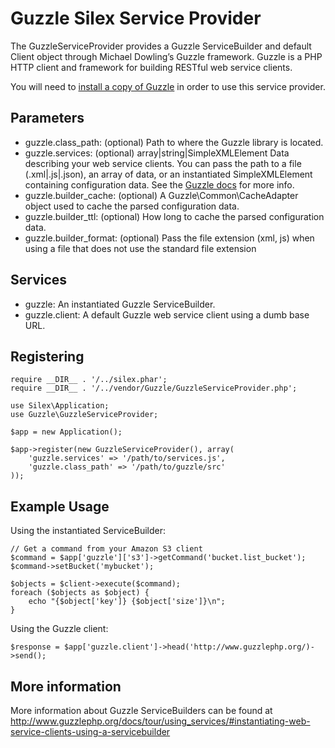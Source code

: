 Guzzle Silex Service Provider
=============================

The GuzzleServiceProvider provides a Guzzle ServiceBuilder and default Client object through Michael Dowling’s Guzzle framework.  Guzzle is a PHP HTTP client and framework for building RESTful web service clients.

You will need to [install a copy of Guzzle](http://www.guzzlephp.org/docs/tour/overview/) in order to use this service provider.

Parameters
----------

* guzzle.class_path: (optional) Path to where the Guzzle library is located.
* guzzle.services: (optional) array|string|SimpleXMLElement Data describing your web service clients.  You can pass the path to a file (.xml|.js|.json), an array of data, or an instantiated SimpleXMLElement containing configuration data.  See the [Guzzle docs](http://www.guzzlephp.org/docs/tour/using_services/#instantiating-web-service-clients-using-a-servicebuilder) for more info.
* guzzle.builder_cache: (optional) A Guzzle\Common\CacheAdapter object used to cache the parsed configuration data.
* guzzle.builder_ttl: (optional) How long to cache the parsed configuration data.
* guzzle.builder_format: (optional) Pass the file extension (xml, js) when using a file that does not use the standard file extension

Services
--------

* guzzle: An instantiated Guzzle ServiceBuilder.
* guzzle.client: A default Guzzle web service client using a dumb base URL.

Registering
-----------

    require __DIR__ . '/../silex.phar';
    require __DIR__ . '/../vendor/Guzzle/GuzzleServiceProvider.php';

    use Silex\Application;
    use Guzzle\GuzzleServiceProvider;

    $app = new Application();

    $app->register(new GuzzleServiceProvider(), array(
        'guzzle.services' => '/path/to/services.js',
        'guzzle.class_path' => '/path/to/guzzle/src'
    ));

Example Usage
-------------

Using the instantiated ServiceBuilder:

    // Get a command from your Amazon S3 client
    $command = $app['guzzle']['s3']->getCommand('bucket.list_bucket');
    $command->setBucket('mybucket');

    $objects = $client->execute($command);
    foreach ($objects as $object) {
        echo "{$object['key']} {$object['size']}\n";
    }

Using the Guzzle client:

    $response = $app['guzzle.client']->head('http://www.guzzlephp.org/)->send();

More information
----------------
More information about Guzzle ServiceBuilders can be found at http://www.guzzlephp.org/docs/tour/using_services/#instantiating-web-service-clients-using-a-servicebuilder
